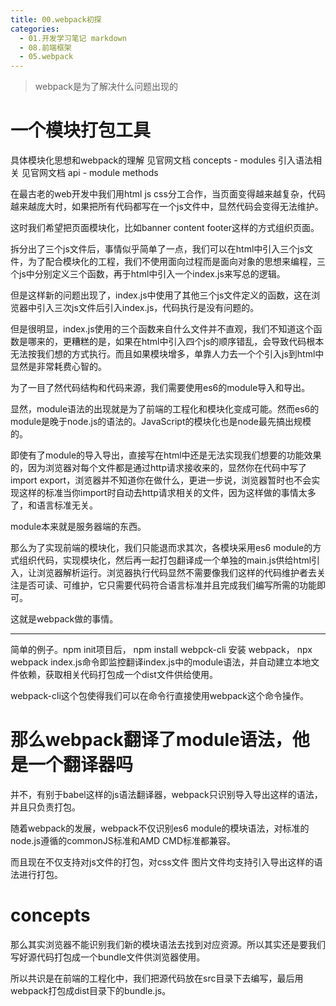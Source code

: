 ```yaml
---
title: 00.webpack初探
categories:
  - 01.开发学习笔记 markdown
  - 08.前端框架
  - 05.webpack
---
```



> webpack是为了解决什么问题出现的

# 一个模块打包工具

具体模块化思想和webpack的理解 见官网文档 concepts - modules
引入语法相关 见官网文档 api - module methods

在最古老的web开发中我们用html js css分工合作，当页面变得越来越复杂，代码越来越庞大时，如果把所有代码都写在一个js文件中，显然代码会变得无法维护。

这时我们希望把页面模块化，比如banner content footer这样的方式组织页面。

拆分出了三个js文件后，事情似乎简单了一点，我们可以在html中引入三个js文件，为了配合模块化的工程，我们不使用面向过程而是面向对象的思想来编程，三个js中分别定义三个函数，再于html中引入一个index.js来写总的逻辑。

但是这样新的问题出现了，index.js中使用了其他三个js文件定义的函数，这在浏览器中引入三次js文件后引入index.js，代码执行是没有问题的。

但是很明显，index.js使用的三个函数来自什么文件并不直观，我们不知道这个函数是哪来的，更糟糕的是，如果在html中引入四个js的顺序错乱，会导致代码根本无法按我们想的方式执行。而且如果模块增多，单靠人力去一个个引入js到html中显然是非常耗费心智的。

为了一目了然代码结构和代码来源，我们需要使用es6的module导入和导出。

显然，module语法的出现就是为了前端的工程化和模块化变成可能。然而es6的module是晚于node.js的语法的。JavaScript的模块化也是node最先搞出规模的。

即使有了module的导入导出，直接写在html中还是无法实现我们想要的功能效果的，因为浏览器对每个文件都是通过http请求接收来的，显然你在代码中写了import export，浏览器并不知道你在做什么，更进一步说，浏览器暂时也不会实现这样的标准当你import时自动去http请求相关的文件，因为这样做的事情太多了，和语言标准无关。

module本来就是服务器端的东西。

那么为了实现前端的模块化，我们只能退而求其次，各模块采用es6 module的方式组织代码，实现模块化，然后再一起打包翻译成一个单独的main.js供给html引入，让浏览器解析运行。浏览器执行代码显然不需要像我们这样的代码维护者去关注是否可读、可维护，它只需要代码符合语言标准并且完成我们编写所需的功能即可。

这就是webpack做的事情。

-------

简单的例子。npm init项目后， npm install webpck-cli 安装 webpack，
npx webpack index.js命令即监控翻译index.js中的module语法，并自动建立本地文件依赖，获取相关代码打包成一个dist文件供给使用。

webpack-cli这个包使得我们可以在命令行直接使用webpack这个命令操作。

# 那么webpack翻译了module语法，他是一个翻译器吗
并不，有别于babel这样的js语法翻译器，webpack只识别导入导出这样的语法，并且只负责打包。

随着webpack的发展，webpack不仅识别es6 module的模块语法，对标准的node.js遵循的commonJS标准和AMD CMD标准都兼容。

而且现在不仅支持对js文件的打包，对css文件 图片文件均支持引入导出这样的语法进行打包。


# concepts
那么其实浏览器不能识别我们新的模块语法去找到对应资源。所以其实还是要我们写好源代码打包成一个bundle文件供浏览器使用。

所以共识是在前端的工程化中，我们把源代码放在src目录下去编写，最后用webpack打包成dist目录下的bundle.js。




